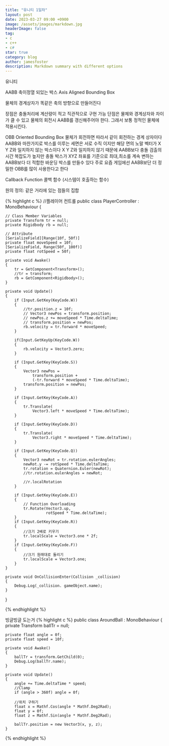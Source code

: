 ```yaml
---
title: "유니티 1일차"
layout: post
date: 2023-03-27 09:00 +0900
image: /assets/images/markdown.jpg
headerImage: false
tag:
- c
- c++
- c#
star: true
category: blog
author: jamesfoster
description: Markdown summary with different options
---
```


유니티

AABB 축이정열 되있는 박스
Axis Aligned 
Bounding Box 

물체의 경계상자가 똑같은 축의 방향으로 만들어진다

장점은 충돌처리에 계산량이 적고 직관적으로 구현 가능
단점은 물체와 경계상자와 차이가 클 수 있고 물체의 회전시 AABB를 갱신해주어야 한다. 그래서 보통 정적인 물체에 적용시킨다.

OBB
Oriented Bounding Box 물체가 회전하면 따라서 같이 회전하는 경계 상자이다
AABB와 마찬가지로 박스를 이루는 세면은 서로 수직 이지만 해당 면의 노말 벡터가 X Y Z와 일치하지 않는 박스이다
X Y Z와 일치하지 않기 때문에 AABB보다 충돌 검출의 시간 복잡도가 높지만 충돌 박스가 XYZ 좌표를 기준으로 최대,최소를 계속
변하는 AABB보다 더 적합한 바운딩 박스를 만들수 있다 주로 요즘 게임에선 AABB보단 더 정밀한 OBB를 많이 사용한다고 한다


Callback Function 콜백 함수 (시스템이 호출하는 함수)

원의 정의: 같은 거리에 있는 점들의 집합



{% highlight c %}
//플레이어 컨트롤
public class PlayerController : MonoBehaviour
{
    

    // Class Member Variables
    private Transform tr = null;
    private Rigidbody rb = null;

    // Attribute
    [SerializeField][Range(10f, 50f)]
    private float moveSpeed = 10f;
    [SerializeField, Range(50f, 100f)]
    private float rotSpeed = 50f;

    private void Awake()
    {
        tr = GetComponent<Transform>();
        //tr = transform;
        rb = GetComponent<Rigidbody>();
    }

    private void Update()
    {
        if (Input.GetKey(KeyCode.W))
        {
            //tr.position.z = 10f;
            // Vector3 newPos = transform.position;
            // newPos.z += moveSpeed * Time.deltaTime;
            // transform.position = newPos;
            rb.velocity = tr.forward * moveSpeed;
        }

        if(Input.GetKeyUp(KeyCode.W))
        {
            rb.velocity = Vector3.zero;
        }

        if (Input.GetKey(KeyCode.S))
        {
            Vector3 newPos =
                transform.position +
                (-tr.forward * moveSpeed * Time.deltaTime);
            transform.position = newPos;
        }

        if (Input.GetKey(KeyCode.A))
        {
            tr.Translate(
                Vector3.left * moveSpeed * Time.deltaTime);
        }

        if (Input.GetKey(KeyCode.D))
        {
            tr.Translate(
                Vector3.right * moveSpeed * Time.deltaTime);
        }

        if (Input.GetKey(KeyCode.Q))
        {
            Vector3 newRot = tr.rotation.eulerAngles;
            newRot.y -= rotSpeed * Time.deltaTime;
            tr.rotation = Quaternion.Euler(newRot);
            //tr.rotation.eulerAngles = newRot;

            //r.localRotation
        }

        if (Input.GetKey(KeyCode.E))
        {
            // Function Overloading
            tr.Rotate(Vector3.up,
                      rotSpeed * Time.deltaTime);
        }
        if (Input.GetKey(KeyCode.R))
        { 
            //크기 2배로 키우기
            tr.localScale = Vector3.one * 2f;
        }
        if (Input.GetKey(KeyCode.F))
        { 
            //크기 원래대로 돌리기
            tr.localScale = Vector3.one;
        }
    }

    private void OnCollisionEnter(Collision _collision)
    {
        Debug.Log(_collision. gameObject.name);
    }
}

{% endhighlight %}

빙글빙글 도는거
{% highlight c %}
public class AroundBall : MonoBehaviour
{
    private Transform ballTr = null;

    private float angle = 0f;
    private float speed = 10f;

    private void Awake()
    {
        ballTr = transform.GetChild(0);
        Debug.Log(ballTr.name);
    }

    private void Update()
    {
        angle += Time.deltaTime * speed;
        //Clamp
        if (angle > 360f) angle = 0f;

        //위치 구하기
        float x = Mathf.Cos(angle * Mathf.Deg2Rad);
        float y = 0f;
        float z = Mathf.Sin(angle * Mathf.Deg2Rad);

        ballTr.position = new Vector3(x, y, z);
    }
{% endhighlight %}